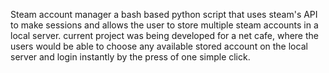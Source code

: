 Steam account manager
a bash based python script that uses steam's API to make sessions and allows the user to store multiple steam accounts in a local server.
current project was being developed for a net cafe, where the users would be able to choose any available stored account on the local server and login instantly by the press of one simple click.
